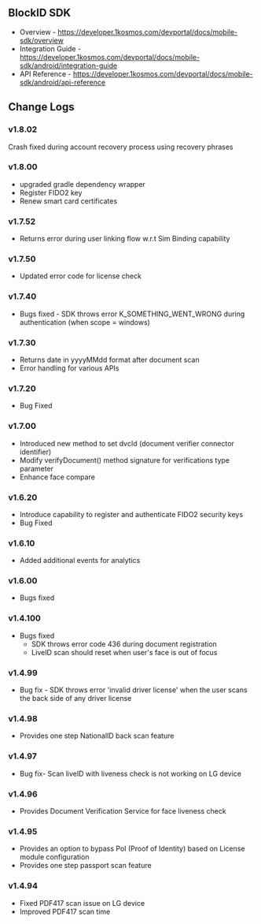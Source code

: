## BlockID SDK
- Overview - https://developer.1kosmos.com/devportal/docs/mobile-sdk/overview
- Integration Guide - https://developer.1kosmos.com/devportal/docs/mobile-sdk/android/integration-guide
- API Reference - https://developer.1kosmos.com/devportal/docs/mobile-sdk/android/api-reference

## Change Logs

### v1.8.02
Crash fixed during account recovery process using recovery phrases

### v1.8.00
- upgraded gradle dependency wrapper
- Register FIDO2 key
- Renew smart card certificates

### v1.7.52
- Returns error during user linking flow w.r.t Sim Binding capability

### v1.7.50
- Updated error code for license check

### v1.7.40
- Bugs fixed - SDK throws error K_SOMETHING_WENT_WRONG during authentication (when scope = windows)

### v1.7.30
- Returns date in yyyyMMdd format after document scan 
- Error handling for various APIs

### v1.7.20 
- Bug Fixed

### v1.7.00
- Introduced new method to set dvcId (document verifier connector identifier)
- Modify verifyDocument() method signature for verifications type parameter 
- Enhance face compare

### v1.6.20
- Introduce capability to register and authenticate FIDO2 security keys 
- Bug Fixed

### v1.6.10
- Added additional events for analytics

### v1.6.00
- Bugs fixed

### v1.4.100
- Bugs fixed
   - SDK throws error code 436 during document registration
   - LiveID scan should reset when user's face is out of focus

### v1.4.99
- Bug fix - SDK throws error 'invalid driver license' when the user scans the back side of any driver license

### v1.4.98
- Provides one step NationalID back scan feature

### v1.4.97
- Bug fix- Scan liveID with liveness check is not working on LG device

### v1.4.96
- Provides Document Verification Service for face liveness check

### v1.4.95
- Provides an option to bypass PoI (Proof of Identity) based on License module configuration
- Provides one step passport scan feature

### v1.4.94
- Fixed PDF417 scan issue on LG device
- Improved PDF417 scan time
